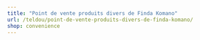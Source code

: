 ```yaml
---
title: "Point de vente produits divers de Finda Komano"
url: /teldou/point-de-vente-produits-divers-de-finda-komano/
shop: convenience
---
```

